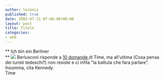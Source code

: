 ```yaml
---
author: leibniz
published: true
date: 2003-07-21 07:46:00+00:00
layout: post
title: Titolo
categories:
- web
---
```


**   Ich bin ein Berliner   
**  ![](http://a740.g.akamai.net/f/740/606/1d/image.pathfinder.com/time/europe/magazine/2003/0721/flap.jpg) Berlusconi risponde a  [ 10 domande ](http://www.time.com/time/world/article/0,8599,465796,00.html)di Time, ma all'ultima (Cosa pensa dei turisti tedeschi?) non resiste e ci infila "la battuta che fara parlare". Insomma, cita Kennedy.   
Time

